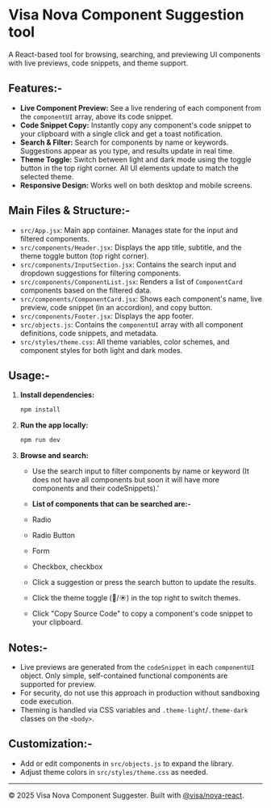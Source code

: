 # Visa Nova Component Suggestion tool

A React-based tool for browsing, searching, and previewing UI components with live previews, code snippets, and theme support.

## Features:-

- **Live Component Preview:** See a live rendering of each component from the `componentUI` array, above its code snippet.
- **Code Snippet Copy:** Instantly copy any component's code snippet to your clipboard with a single click and get a toast notification.
- **Search & Filter:** Search for components by name or keywords. Suggestions appear as you type, and results update in real time.
- **Theme Toggle:** Switch between light and dark mode using the toggle button in the top right corner. All UI elements update to match the selected theme.
- **Responsive Design:** Works well on both desktop and mobile screens.

## Main Files & Structure:-

- `src/App.jsx`: Main app container. Manages state for the input and filtered components.
- `src/components/Header.jsx`: Displays the app title, subtitle, and the theme toggle button (top right corner).
- `src/components/InputSection.jsx`: Contains the search input and dropdown suggestions for filtering components.
- `src/components/ComponentList.jsx`: Renders a list of `ComponentCard` components based on the filtered data.
- `src/components/ComponentCard.jsx`: Shows each component's name, live preview, code snippet (in an accordion), and copy button.
- `src/components/Footer.jsx`: Displays the app footer.
- `src/objects.js`: Contains the `componentUI` array with all component definitions, code snippets, and metadata.
- `src/styles/theme.css`: All theme variables, color schemes, and component styles for both light and dark modes.

## Usage:-

1. **Install dependencies:**
   ```bash
   npm install
   ```
2. **Run the app locally:**
   ```bash
   npm run dev
   ```
3. **Browse and search:**

   - Use the search input to filter components by name or keyword (It does not have all components but soon it will have more components and their codeSnippets).'

   - **List of components that can be searched are:-**
   - Radio
   - Radio Button
   - Form
   - Checkbox, checkbox

   - Click a suggestion or press the search button to update the results.
   - Click the theme toggle (🌙/☀️) in the top right to switch themes.
   - Click "Copy Source Code" to copy a component's code snippet to your clipboard.

## Notes:-

- Live previews are generated from the `codeSnippet` in each `componentUI` object. Only simple, self-contained functional components are supported for preview.
- For security, do not use this approach in production without sandboxing code execution.
- Theming is handled via CSS variables and `.theme-light`/`.theme-dark` classes on the `<body>`.

## Customization:-

- Add or edit components in `src/objects.js` to expand the library.
- Adjust theme colors in `src/styles/theme.css` as needed.

---

© 2025 Visa Nova Component Suggester. Built with [@visa/nova-react](https://www.npmjs.com/package/@visa/nova-react).
